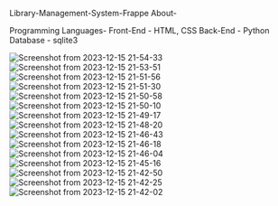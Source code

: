 Library-Management-System-Frappe 
About-


Programming Languages-
   Front-End - HTML, CSS
   Back-End - Python
   Database - sqlite3

![Screenshot from 2023-12-15 21-54-33](https://github.com/sakshipatil767/Library_Management_System-Frappe/assets/150012640/cd1e2adc-b548-44eb-a081-4413a95d9529)
![Screenshot from 2023-12-15 21-53-51](https://github.com/sakshipatil767/Library_Management_System-Frappe/assets/150012640/008ced29-fdfa-4fb5-ab39-b2d3e92f3b63)
![Screenshot from 2023-12-15 21-51-56](https://github.com/sakshipatil767/Library_Management_System-Frappe/assets/150012640/5432d118-71a2-42fa-9760-6f18b11680cb)
![Screenshot from 2023-12-15 21-51-30](https://github.com/sakshipatil767/Library_Management_System-Frappe/assets/150012640/4ab48f11-e2d2-4037-addd-8c3e6d354fbe)
![Screenshot from 2023-12-15 21-50-58](https://github.com/sakshipatil767/Library_Management_System-Frappe/assets/150012640/f219625d-a486-4a17-a2e4-676edc06c634)
![Screenshot from 2023-12-15 21-50-10](https://github.com/sakshipatil767/Library_Management_System-Frappe/assets/150012640/dc8b509f-fa70-4b38-9fb6-c3f3d41f2199)
![Screenshot from 2023-12-15 21-49-17](https://github.com/sakshipatil767/Library_Management_System-Frappe/assets/150012640/db97e101-a1a3-4b47-b359-e13a884d4d9a)
![Screenshot from 2023-12-15 21-48-20](https://github.com/sakshipatil767/Library_Management_System-Frappe/assets/150012640/e8b78002-aceb-473e-bf6d-a6a8b513882c)
![Screenshot from 2023-12-15 21-46-43](https://github.com/sakshipatil767/Library_Management_System-Frappe/assets/150012640/7bd4f685-6998-4991-8053-2014ad4f79c1)
![Screenshot from 2023-12-15 21-46-18](https://github.com/sakshipatil767/Library_Management_System-Frappe/assets/150012640/c5dcf7d1-06b4-4740-b807-564723e256ca)
![Screenshot from 2023-12-15 21-46-04](https://github.com/sakshipatil767/Library_Management_System-Frappe/assets/150012640/18fb2777-85e5-442d-8274-ac8087cd3226)
![Screenshot from 2023-12-15 21-45-16](https://github.com/sakshipatil767/Library_Management_System-Frappe/assets/150012640/efbfb9e1-b734-4b1f-b1ff-4f3349a3a6fb)
![Screenshot from 2023-12-15 21-42-50](https://github.com/sakshipatil767/Library_Management_System-Frappe/assets/150012640/427326f4-6cd2-4564-ab7a-66743b3bb624)
![Screenshot from 2023-12-15 21-42-25](https://github.com/sakshipatil767/Library_Management_System-Frappe/assets/150012640/1482879b-0dee-4915-9274-6df214381af2)
![Screenshot from 2023-12-15 21-42-02](https://github.com/sakshipatil767/Library_Management_System-Frappe/assets/150012640/3a810acd-7344-4790-91a0-3898b16df10e)

